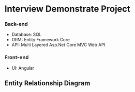 # Interview Demonstrate Project

### Back-end  
* Database: SQL
* ORM: Entity Framework Core
* API: Multi Layered Asp.Net Core MVC Web API
### Front-end
* UI: Angular

## Entity Relationship Diagram

